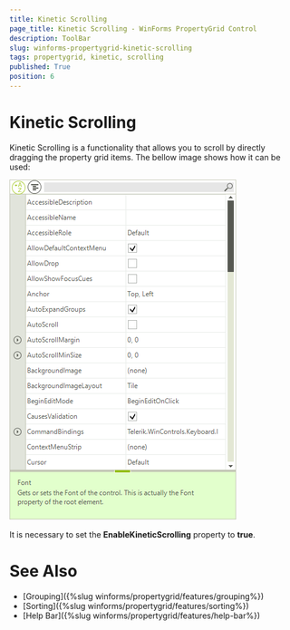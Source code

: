 ```yaml
---
title: Kinetic Scrolling
page_title: Kinetic Scrolling - WinForms PropertyGrid Control
description: ToolBar
slug: winforms-propertygrid-kinetic-scrolling
tags: propertygrid, kinetic, scrolling
published: True
position: 6 
---
```


# Kinetic Scrolling

Kinetic Scrolling is a functionality that allows you to scroll by directly dragging the property grid items. The bellow image shows how it can be used:

![winforms-propertygrid-kinetic-scrolling 001](images/winforms-propertygrid-kinetic-scrolling001.gif)

It is necessary to set the **EnableKineticScrolling** property to **true**.

# See Also

* [Grouping]({%slug winforms/propertygrid/features/grouping%})
* [Sorting]({%slug winforms/propertygrid/features/sorting%})
* [Help Bar]({%slug winforms/propertygrid/features/help-bar%})